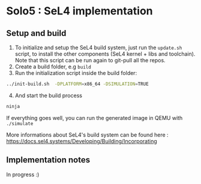 # Solo5 : SeL4 implementation

## Setup and build

1. To initialize and setup the SeL4 build system, just run the `update.sh` script, to install the other components (SeL4 kernel + libs and toolchain). 
Note that this script can be run again to git-pull all the repos.
2. Create a build folder, e.g `build`
3. Run the initialization script inside the build folder:

```bash
../init-build.sh  -DPLATFORM=x86_64 -DSIMULATION=TRUE
```
4. And start the build process

```bash
ninja
```

If everything goes well, you can run the generated image in QEMU with `./simulate`

More informations about SeL4's build system can be found here : <https://docs.sel4.systems/Developing/Building/Incorporating>

## Implementation notes
In progress :)
